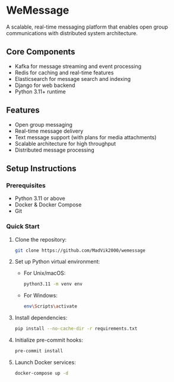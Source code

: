 # WeMessage

A scalable, real-time messaging platform that enables open group communications with distributed system architecture.

## Core Components

- Kafka for message streaming and event processing
- Redis for caching and real-time features
- Elasticsearch for message search and indexing
- Django for web backend
- Python 3.11+ runtime

## Features

- Open group messaging
- Real-time message delivery
- Text message support (with plans for media attachments)
- Scalable architecture for high throughput
- Distributed message processing

## Setup Instructions

### Prerequisites

- Python 3.11 or above
- Docker & Docker Compose
- Git

### Quick Start

1. Clone the repository:
    ```bash
    git clone https://github.com/MadVik2000/wemessage
    ```

2. Set up Python virtual environment:

    - For Unix/macOS:
        ```bash
        python3.11 -m venv env
        ```
    - For Windows:
        ```bash
        env\Scripts\activate
        ```

3. Install dependencies:
    ```bash
    pip install --no-cache-dir -r requirements.txt
    ```

4. Initialize pre-commit hooks:
    ```bash
    pre-commit install
    ```

5. Launch Docker services:
    ```bash
    docker-compose up -d
    ```